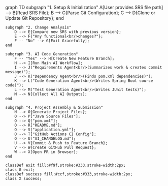 graph TD
    subgraph "1. Setup & Initialization"
        A[User provides SRS file path] --> B{Read SRS File};
        B --> C{Parse Git Configuration};
        C --> D{Clone or Update Git Repository};
    end

    subgraph "2. Change Analysis"
        D --> E{Compare new SRS with previous version};
        E --> F{"Any functional<br/>changes?"};
        F -- "No" --> G[Exit Gracefully];
    end

    subgraph "3. AI Code Generation"
        F -- "Yes" --> H[Create New Feature Branch];
        H --> I[Run Main AI Workflow];
        I --> J("Requirements Agent<br/>(Summarizes work & creates commit message)");
        J --> K("Dependency Agent<br/>(Finds pom.xml dependencies)");
        K --> L("Code Generation Agent<br/>(Writes Spring Boot source code)");
        L --> M("Test Generation Agent<br/>(Writes JUnit tests)");
        M --> N[Collect All AI Outputs];
    end

    subgraph "4. Project Assembly & Submission"
        N --> O{Generate Project Files};
        O --> P["Java Source Files"];
        O --> Q["pom.xml"];
        O --> R["README.md"];
        O --> S["application.yml"];
        O --> T["GitHub Actions CI Config"];
        O --> U["AI_CHANGELOG.md"];
        U --> V{Commit & Push to Feature Branch};
        V --> W{Create GitHub Pull Request};
        W --> X[Open PR in Browser];
    end

    classDef exit fill:#f9f,stroke:#333,stroke-width:2px;
    class G exit;
    classDef success fill:#ccf,stroke:#333,stroke-width:2px;
    class X success;